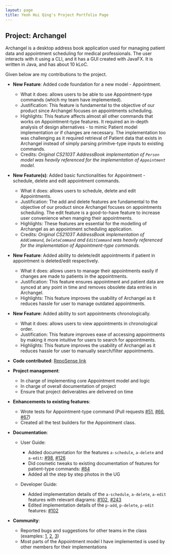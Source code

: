 ```yaml
---
layout: page
title: Yeoh Hui Qing's Project Portfolio Page
---
```


## Project: Archangel

Archangel is a desktop address book application used for managing patient data and appointment scheduling for medical professionals.
The user interacts with it using a CLI, and it has a GUI created with JavaFX. It is written in Java, and has about 10 kLoC.

Given below are my contributions to the project.

* **New Feature**: Added code foundation for a new model - Appointment.
  * What it does: allows users to be able to use Appointment-type commands (which my team have implemented).
  * Justification: This feature is fundamental to the objective of our product since Archangel focuses on appointments scheduling.
  * Highlights: This feature affects almost all other commands that works on Appointment-type features.
  It required an in-depth analysis of design alternatives - to mimic Patient model implementation or if changes are necessary.
  The implementation too was challenging as it required retrieval of Patient data that exists in Archangel instead of simply parsing primitve-type inputs to existing commands.
  * Credits: *Original CS2103T AddressBook implementation of `Person` model was heavily referenced for the implementation of `Appointment` model.*

* **New Feature(s)**: Added basic functionalities for Appointment - schedule, delete and edit appointment commands.
  * What it does: allows users to schedule, delete and edit Appointments.
  * Justification: The add and delete features are fundamental to the objective of our product since Archangel focuses on appointments scheduling.
  The edit feature is a good-to-have feature to increase user convenience when manging their appointments.
  * Highlights: These features are essential for the modelling of Archangel as an appointment scheduling application.
  * Credits: *Original CS2103T AddressBook implementation of `AddCommand`, `DeleteCommand` and `EditCommand` was heavily referenced for the implementation of Appointment-type commands.*

* **New Feature**: Added ability to delete/edit appointments if patient in appointment is deleted/edit respectively.
  * What it does: allows users to manage their appointments easily if changes are made to patients in the appointments.
  * Justification: This feature ensures appointment and patient data are synced at any point in time and removes obsolete data entries in Archangel.
  * Highlights: This feature improves the usability of Archangel as it reduces hassle for user to manage outdated appointments.

* **New Feature**: Added ability to sort appointments chronologically.
  * What it does: allows users to view appointments in chronological order.
  * Justification: This feature improves ease of accessing appointments by making it more intuitive for users to search for appointments.
  * Highlights: This feature improves the usability of Archangel as it reduces hassle for user to manually search/filter appointments.

* **Code contributed**: [RepoSense link](https://nus-cs2103-ay2021s1.github.io/tp-dashboard/#breakdown=true&search=yeohhq&sort=groupTitle&sortWithin=title&since=2020-08-14&until=2020-11-09&timeframe=commit&mergegroup=&groupSelect=groupByRepos&checkedFileTypes=docs~functional-code~test-code~other)

* **Project management**:
  * In charge of implementing core Appointment model and logic
  * In charge of overall documentation of project
  * Ensure that project deliverables are delivered on time

* **Enhancements to existing features**:
  * Wrote tests for Appointment-type command (Pull requests [\#51](https://github.com/AY2021S1-CS2103T-W11-1/tp/pull/51), [\#66](https://github.com/AY2021S1-CS2103T-W11-1/tp/pull/66), [\#67](https://github.com/AY2021S1-CS2103T-W11-1/tp/pull/67))
  * Created all the test builders for the Appointment class.
  
* **Documentation**:
  * User Guide:
    * Added documentation for the features `a-schedule`, `a-delete` and `a-edit`: [\#98](https://github.com/AY2021S1-CS2103T-W11-1/tp/pull/98), [\#126](https://github.com/AY2021S1-CS2103T-W11-1/tp/pull/126)
    * Did cosmetic tweaks to existing documentation of features for patient-type commands: [\#84](https://github.com/AY2021S1-CS2103T-W11-1/tp/pull/84)
    * Added all the step by step photos in the UG

  * Developer Guide:
    * Added implementation details of the `a-schedule`, `a-delete`, `a-edit` features with relevant diagrams: [\#102](https://github.com/AY2021S1-CS2103T-W11-1/tp/pull/102), [\#243](https://github.com/AY2021S1-CS2103T-W11-1/tp/pull/243)
    * Edited implementation details of the `p-add`, `p-delete`, `p-edit` features: [\#102](https://github.com/AY2021S1-CS2103T-W11-1/tp/pull/102)
    
* **Community**:
  * Reported bugs and suggestions for other teams in the class (examples: [1](https://github.com/yeohhq/ped/issues/6), [2](https://github.com/yeohhq/ped/issues/2), [3](https://github.com/yeohhq/ped/issues/3))
  * Most parts of the Appointment model I have implemented is used by other members for their implementations
